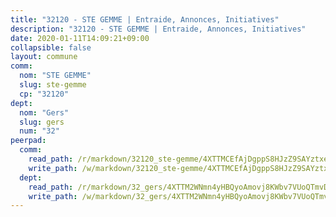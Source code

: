 ```yaml
---
title: "32120 - STE GEMME | Entraide, Annonces, Initiatives"
description: "32120 - STE GEMME | Entraide, Annonces, Initiatives"
date: 2020-01-11T14:09:21+09:00
collapsible: false
layout: commune
comm:
  nom: "STE GEMME"
  slug: ste-gemme
  cp: "32120"
dept:
  nom: "Gers"
  slug: gers
  num: "32"
peerpad:
  comm:
    read_path: /r/markdown/32120_ste-gemme/4XTTMCEfAjDgppS8HJzZ9SAYztxe6T3vvgc1EMmoLHAAoRqCd
    write_path: /w/markdown/32120_ste-gemme/4XTTMCEfAjDgppS8HJzZ9SAYztxe6T3vvgc1EMmoLHAAoRqCd-K3TgUjEGCBTSPWpjwBiEGa6vkREek5oAQzZKZxKkM49JQPtqmKo9gpo3b53SfRBzmvbWCM1HF4D63DUrquo5FxckpB1NBxP9sBouKUoMfTjEkCUgst5FqkNYRTU2Mg9XS6Uq6rW5
  dept:
    read_path: /r/markdown/32_gers/4XTTM2WNmn4yHBQyoAmovj8KWbv7VUoQTmvDpdT3o124AgWEe
    write_path: /w/markdown/32_gers/4XTTM2WNmn4yHBQyoAmovj8KWbv7VUoQTmvDpdT3o124AgWEe-K3TgUpYJfQLfW5uoLbdwErZNx29AEkCAso1EvCZzqaD3z7aQWWvGchjPJifpsj2b2MrnxAXUWCQXyv6K9rEMDPiEmuqTRE8ziuYLh1MUbtQUwwoYxV2abqSdJr66fFRHJZtY62y8
---
```


